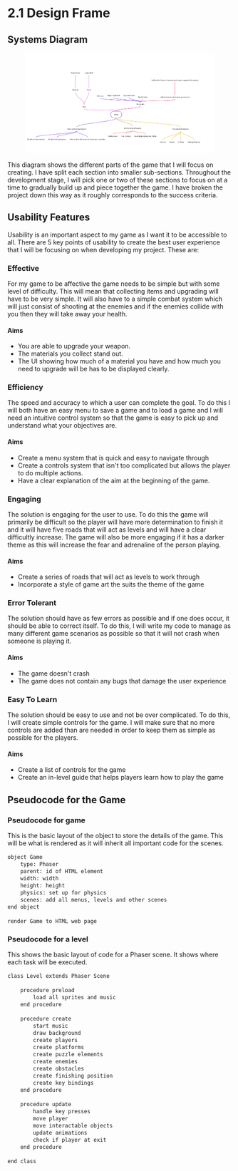 # 2.1 Design Frame

## Systems Diagram

&#x20;

<figure><img src="../.gitbook/assets/Untitled (1) (1).jpg" alt=""><figcaption></figcaption></figure>

This diagram shows the different parts of the game that I will focus on creating. I have split each section into smaller sub-sections. Throughout the development stage, I will pick one or two of these sections to focus on at a time to gradually build up and piece together the game. I have broken the project down this way as it roughly corresponds to the success criteria.

## Usability Features

Usability is an important aspect to my game as I want it to be accessible to all. There are 5 key points of usability to create the best user experience that I will be focusing on when developing my project. These are:

### Effective

For my game to be affective the game needs to be simple but with some level of difficulty. This will mean that collecting items and upgrading will have to be very simple. It will also have to a simple combat system which will just consist of shooting at the enemies and if the enemies collide with you then they will take away your health.

#### Aims

* You are able to upgrade your weapon.
* The materials you collect stand out.
* The UI showing how much of a material you have and how much you need to upgrade will be has to be displayed clearly.

### Efficiency

The speed and accuracy to which a user can complete the goal. To do this I will both have an easy menu to save a game and to load a game and I will need an intuitive control system so that the game is easy to pick up and understand what your objectives are.

#### Aims

* Create a menu system that is quick and easy to navigate through
* Create a controls system that isn't too complicated but allows the player to do multiple actions.
* Have a clear explanation of the aim at the beginning of the game.

### Engaging

The solution is engaging for the user to use. To do this the game will primarily be difficult so the player will have more determination to finish it and it will have five roads that will act as levels and will have a clear difficultly increase. The game will also be more engaging if it has a darker theme as this will increase the fear and adrenaline of the person playing.

#### Aims

* Create a series of roads that will act as levels to work through
* Incorporate a style of game art the suits the theme of the game

### Error Tolerant

The solution should have as few errors as possible and if one does occur, it should be able to correct itself. To do this, I will write my code to manage as many different game scenarios as possible so that it will not crash when someone is playing it.

#### Aims

* The game doesn't crash
* The game does not contain any bugs that damage the user experience

### Easy To Learn

The solution should be easy to use and not be over complicated. To do this, I will create simple controls for the game. I will make sure that no more controls are added than are needed in order to keep them as simple as possible for the players.

#### Aims

* Create a list of controls for the game
* Create an in-level guide that helps players learn how to play the game

## Pseudocode for the Game

### Pseudocode for game

This is the basic layout of the object to store the details of the game. This will be what is rendered as it will inherit all important code for the scenes.

```
object Game
    type: Phaser
    parent: id of HTML element
    width: width
    height: height
    physics: set up for physics
    scenes: add all menus, levels and other scenes
end object

render Game to HTML web page
```

### Pseudocode for a level

This shows the basic layout of code for a Phaser scene. It shows where each task will be executed.

```
class Level extends Phaser Scene

    procedure preload
        load all sprites and music
    end procedure
    
    procedure create
        start music
        draw background
        create players
        create platforms
        create puzzle elements
        create enemies
        create obstacles
        create finishing position
        create key bindings
    end procedure
    
    procedure update
        handle key presses
        move player
        move interactable objects
        update animations
        check if player at exit
    end procedure
    
end class
```
